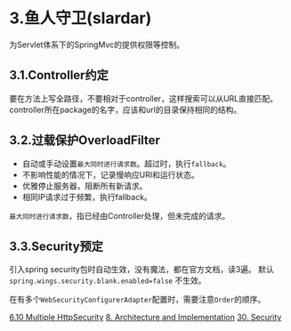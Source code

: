 # 3.鱼人守卫(slardar)

为Servlet体系下的SpringMvc的提供权限等控制。


## 3.1.Controller约定

要在方法上写全路径，不要相对于controller，这样搜索可以从URL直接匹配。
controller所在package的名字，应该和url的目录保持相同的结构。

## 3.2.过载保护OverloadFilter

 * 自动或手动设置`最大同时进行请求数`。超过时，执行`fallback`。
 * 不影响性能的情况下，记录慢响应URI和运行状态。
 * 优雅停止服务器，阻断所有新请求。
 * 相同IP请求过于频繁，执行fallback。
 
 `最大同时进行请求数`，指已经由Controller处理，但未完成的请求。

## 3.3.Security预定

引入spring security包时自动生效，没有魔法，都在官方文档，读3遍。
默认 `spring.wings.security.blank.enabled=false` 不生效。

在有多个`WebSecurityConfigurerAdapter`配置时，需要注意`Order`的顺序。 

[6.10 Multiple HttpSecurity](https://docs.spring.io/spring-security/site/docs/current/reference/htmlsingle/#jc-authentication)
[8. Architecture and Implementation](https://docs.spring.io/spring-security/site/docs/current/reference/htmlsingle/#overall-architecture)
[30. Security](https://docs.spring.io/spring-boot/docs/current/reference/html/boot-features-security.html)
